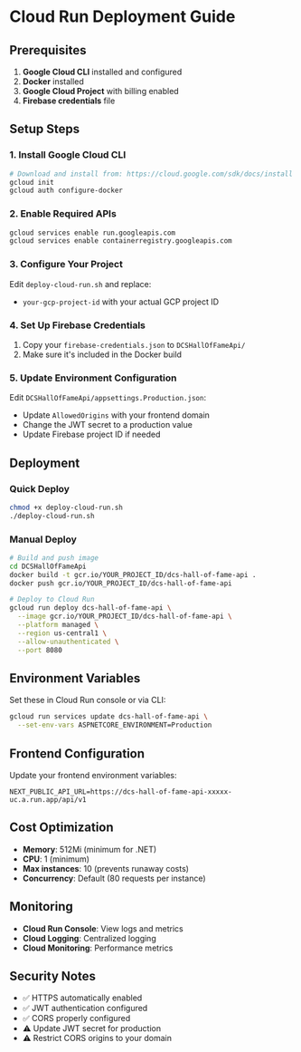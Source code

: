 # Cloud Run Deployment Guide

## Prerequisites

1. **Google Cloud CLI** installed and configured
2. **Docker** installed
3. **Google Cloud Project** with billing enabled
4. **Firebase credentials** file

## Setup Steps

### 1. Install Google Cloud CLI
```bash
# Download and install from: https://cloud.google.com/sdk/docs/install
gcloud init
gcloud auth configure-docker
```

### 2. Enable Required APIs
```bash
gcloud services enable run.googleapis.com
gcloud services enable containerregistry.googleapis.com
```

### 3. Configure Your Project
Edit `deploy-cloud-run.sh` and replace:
- `your-gcp-project-id` with your actual GCP project ID

### 4. Set Up Firebase Credentials
1. Copy your `firebase-credentials.json` to `DCSHallOfFameApi/`
2. Make sure it's included in the Docker build

### 5. Update Environment Configuration
Edit `DCSHallOfFameApi/appsettings.Production.json`:
- Update `AllowedOrigins` with your frontend domain
- Change the JWT secret to a production value
- Update Firebase project ID if needed

## Deployment

### Quick Deploy
```bash
chmod +x deploy-cloud-run.sh
./deploy-cloud-run.sh
```

### Manual Deploy
```bash
# Build and push image
cd DCSHallOfFameApi
docker build -t gcr.io/YOUR_PROJECT_ID/dcs-hall-of-fame-api .
docker push gcr.io/YOUR_PROJECT_ID/dcs-hall-of-fame-api

# Deploy to Cloud Run
gcloud run deploy dcs-hall-of-fame-api \
  --image gcr.io/YOUR_PROJECT_ID/dcs-hall-of-fame-api \
  --platform managed \
  --region us-central1 \
  --allow-unauthenticated \
  --port 8080
```

## Environment Variables

Set these in Cloud Run console or via CLI:
```bash
gcloud run services update dcs-hall-of-fame-api \
  --set-env-vars ASPNETCORE_ENVIRONMENT=Production
```

## Frontend Configuration

Update your frontend environment variables:
```env
NEXT_PUBLIC_API_URL=https://dcs-hall-of-fame-api-xxxxx-uc.a.run.app/api/v1
```

## Cost Optimization

- **Memory**: 512Mi (minimum for .NET)
- **CPU**: 1 (minimum)
- **Max instances**: 10 (prevents runaway costs)
- **Concurrency**: Default (80 requests per instance)

## Monitoring

- **Cloud Run Console**: View logs and metrics
- **Cloud Logging**: Centralized logging
- **Cloud Monitoring**: Performance metrics

## Security Notes

- ✅ HTTPS automatically enabled
- ✅ JWT authentication configured
- ✅ CORS properly configured
- ⚠️ Update JWT secret for production
- ⚠️ Restrict CORS origins to your domain